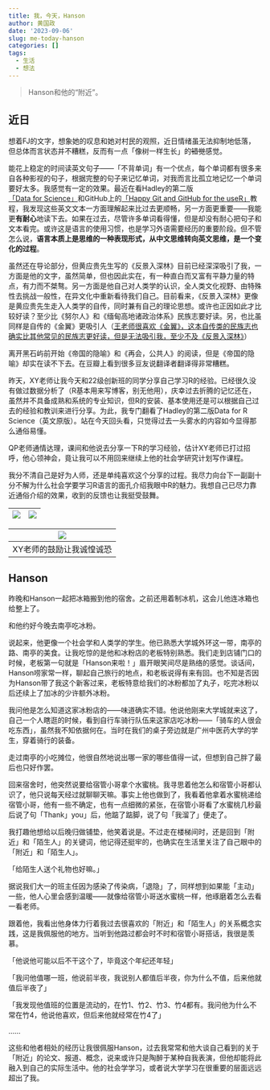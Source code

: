 ```yaml
---
title: 我，今天，Hanson
author: 黄国政
date: '2023-09-06'
slug: me-today-hanson
categories: []
tags:
  - 生活
  - 想法
---
```


> Hanson和他的“附近”。

<!--more-->

## 近日

想着FJ的文字，想象她的叹息和她对村民的观照，近日情绪虽无法抑制地低落，但总体而言状态并不糟糕，反而有一点「像树一样生长」的~~错觉~~感觉。

能花上稳定的时间读英文句子——「不背单词」有一个优点，每个单词都有很多来自各种影视的句子，根据完整的句子来记忆单词，对我而言比孤立地记忆一个单词要好太多。我感觉有一定的效果。最近在看Hadley的第二版[「Data for Science」](https://r4ds.hadley.nz/)和GitHub上的[「Happy Git and GitHub for the useR」](https://happygitwithr.com/)教程，我发现这些英文文本一方面理解起来比过去更顺畅，另一方面更重要——我能更**有耐心**地读下去。如果在过去，尽管许多单词看得懂，但是却没有耐心把句子和文本看完。或许这是语言的使用习惯，也是学习外语需要经历的重要阶段。但不管怎么说，**语言本质上是思维的一种表现形式，从中文思维转向英文思维，是一个变化的过程**。

虽然还在导论部分，但黄应贵先生写的《反景入深林》目前已经深深吸引了我，一方面是他的文字，虽然简单，但也因此实在，有一种直白而又富有平静力量的特点，有力而不桀骜。另一方面是他自己对人类学的认识，全人类文化视野、由特殊性去挑战一般性，在异文化中重新看待我们自己。目前看来，《反景入深林》更像是黄应贵先生走入人类学的自传，同时兼有自己的理论思想。或许也正因如此才比较好读？至少比《努尔人》和《缅甸高地诸政治体系》民族志要好读。另，也比虽同样是自传的《金翼》更吸引人（<u>王老师很喜欢《金翼》，这本自传类的民族志也确实比其他常见的民族志更好读，但是无法吸引我，至少不及《反景入深林》</u>）

离开黑石屿前开始《帝国的隐喻》和《再会，公共人》的阅读，但是《帝国的隐喻》却实在读不下去。在豆瓣上看到很多豆友说翻译者翻译得非常糟糕。

昨天，XY老师让我今天和22级创新班的同学分享自己学习R的经验。已经很久没有做过数据分析了（R基本用来写博客，别无他用），庆幸过去折腾的记忆还在，虽然并不具备成熟和系统的专业知识，但R的安装、基本使用还是可以根据自己过去的经验和教训来进行分享。为此，我专门翻看了Hadley的第二版Data for R Science（英文原版）。站在今天回头看，只觉得过去一头雾水的内容如今显得那么通俗易懂。

QP老师通情达理，课间和他说去分享一下R的学习经验，估计XY老师已打过招呼，他心领神会，竟让我可以不用回来继续上他的社会学研究计划写作课程。

我分不清自己是好为人师，还是单纯喜欢这个分享的过程。我尽力向台下一副副十分不解为什么社会学要学习R语言的面孔介绍我眼中R的魅力。我想自己已尽力靠近通俗介绍的效果，收到的反馈也让我挺受鼓舞。

|![](/images/posts/2023/09/09-06-feedback1.jpg)|![](/images/posts/2023/09/09-06-feedback2.jpg)|
|:-:|:-:|

|![](/images/posts/2023/09/09-06-feedback3.jpg)|
|:-:|
|XY老师的鼓励让我诚惶诚恐|

## Hanson

昨晚和Hanson一起把冰箱搬到他的宿舍。之前还用着制冰机，这会儿他连冰箱也给整上了。

和他约好今晚去南亭吃冰粉。

说起来，他更像一个社会学和人类学的学生。他已熟悉大学城外环这一带，南亭的路、南亭的美食。让我吃惊的是他和冰粉店的老板特别熟悉。我们走到店铺门口的时候，老板第一句就是「Hanson来啦！」眉开眼笑间尽是熟络的感觉。谈话间，Hanson唠家常一样，聊起自己旅行的地点，和老板说得有来有回。也不知是否因为Hanson带了我这个新客过来，老板特意给我们的冰粉都加了丸子，吃完冰粉以后还续上了加冰的少许额外冰粉。

我问他是怎么知道这家冰粉店的——味道确实不错。他说他刚来大学城就来这了，自己一个人瞎逛的时候，看到自行车骑行队伍来这家店吃冰粉——「骑车的人很会吃东西」，虽然我不知依据何在。当时在我们的桌子旁边就是广州中医药大学的学生，穿着骑行的装备。

走过南亭的小吃摊位，他很自然地说出哪一家的哪些值得一试，但想到自己胖了最后也只好作罢。

回来宿舍时，他突然说要给宿管小哥拿个水蜜桃。我寻思着他怎么和宿管小哥都认识了，他只说每天经过就聊聊天嘛。事实上他也做到了，我看着他拿着水蜜桃递给宿管小哥，他有一些不确定，也有一点细微的紧张，在宿管小哥看了水蜜桃几秒最后说了句「Thank」you」后，他踮了踮脚，说了句「我溜了」便走了。

我打趣他想给以后晚归做铺垫，他笑着说是。不过走在楼梯间时，还是回到「附近」和「陌生人」的关键词，他记得还挺牢的，也确实在生活里关注了自己眼中的「附近」和「陌生人」。

「给陌生人送个礼物也好嘛。」

据说我们大一的班主任因为感染了传染病，「退隐」了，同样想到如果能「主动」一些，他人心里会感到温暖——就像给宿管小哥送水蜜桃一样，他琢磨着怎么去看一看老师。

跟着他，我看出他身体力行着我过去很喜欢的「附近」和「陌生人」的关系概念实践，这是我佩服他的地方。当听到他路过都会时不时和宿管小哥搭话，我很是羡慕。

「他说他可能以后不干这个了，毕竟这个年纪还年轻」

「我问他值哪一班，他说前半夜，我说别人都值后半夜，你为什么不值，后来他就值后半夜了」

「我发现他值班的位置是流动的，在竹1、竹2、竹3、竹4都有。我问他为什么不常在竹4，他说他喜欢，但后来他就经常在竹4了」

……

这些和他者相处的经历让我很佩服Hanson，过去我常常和他大谈自己看到的关于「附近」的论文、报道、概念，说来或许只是陶醉于某种自我表演，但他却能将此融入到自己的实际生活中。他的社会学学习，或者说大学学习在很重要的层面远远超出了我。